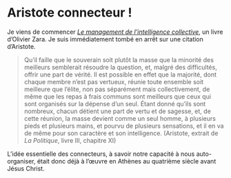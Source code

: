 # Aristote connecteur !

Je viens de commencer [*Le management de l’intelligence collective*](https://tcrouzet.com/), un livre d’Olivier Zara. Je suis immédiatement tombé en arrêt sur une citation d’Aristote.

> Qu’il faille que le souverain soit plutôt la masse que la minorité des meilleurs semblerait résoudre la question, et, malgré des difficultés, offrir une part de vérité. Il est possible en effet que la majorité, dont chaque membre n’est pas vertueux, réunie toute ensemble soit meilleure que l’élite, non pas séparément mais collectivement, de même que les repas à frais communs sont meilleurs que ceux qui sont organisés sur la dépense d’un seul. Étant donné qu’ils sont nombreux, chacun détient une part de vertu et de sagesse, et, de cette réunion, la masse devient comme un seul homme, à plusieurs pieds et plusieurs mains, et pourvu de plusieurs sensations, et il en va de même pour son caractère et son intelligence. (Aristote, extrait de *La Politique*, livre III, chapitre XI)

L’idée essentielle des connecteurs, à savoir notre capacité à nous auto-organiser, était donc déjà à l’œuvre en Athènes au quatrième siècle avant Jésus Christ.
